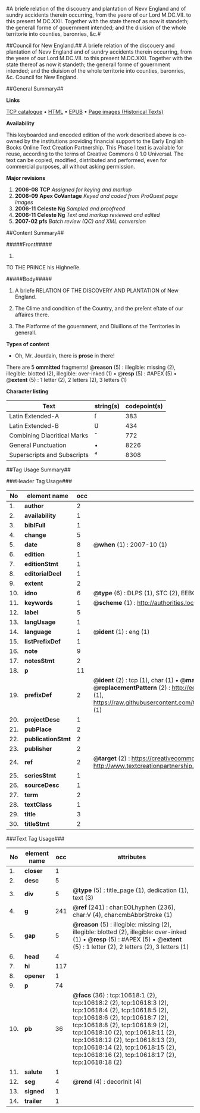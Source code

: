#A briefe relation of the discouery and plantation of Nevv England and of sundry accidents therein occurring, from the yeere of our Lord M.DC.VII. to this present M.DC.XXII. Together with the state thereof as now it standeth; the generall forme of gouernment intended; and the diuision of the whole territorie into counties, baronries, &c.#

##Council for New England.##
A briefe relation of the discouery and plantation of Nevv England and of sundry accidents therein occurring, from the yeere of our Lord M.DC.VII. to this present M.DC.XXII. Together with the state thereof as now it standeth; the generall forme of gouernment intended; and the diuision of the whole territorie into counties, baronries, &c.
Council for New England.

##General Summary##

**Links**

[TCP catalogue](http://www.ota.ox.ac.uk/tcp/)  • 
[HTML](http://tei.it.ox.ac.uk/tcp/Texts-HTML/free/A08/A08122.html)  • 
[EPUB](http://tei.it.ox.ac.uk/tcp/Texts-EPUB/free/A08/A08122.epub) • 
[Page images (Historical Texts)](https://data.historicaltexts.jisc.ac.uk/view?pubId=eebo-99845699e&pageId=eebo-99845699e-10618-1)

**Availability**

This keyboarded and encoded edition of the
	       work described above is co-owned by the institutions
	       providing financial support to the Early English Books
	       Online Text Creation Partnership. This Phase I text is
	       available for reuse, according to the terms of Creative
	       Commons 0 1.0 Universal. The text can be copied,
	       modified, distributed and performed, even for
	       commercial purposes, all without asking permission.

**Major revisions**

1. __2006-08__ __TCP__ *Assigned for keying and markup*
1. __2006-09__ __Apex CoVantage__ *Keyed and coded from ProQuest page images*
1. __2006-11__ __Celeste Ng__ *Sampled and proofread*
1. __2006-11__ __Celeste Ng__ *Text and markup reviewed and edited*
1. __2007-02__ __pfs__ *Batch review (QC) and XML conversion*

##Content Summary##

#####Front#####

1. 
TO THE PRINCE his Highneſſe.

#####Body#####

1. A briefe RELATION OF THE DISCOVERY AND PLANTATION of New England.

1. The Clime and condition of the Country, and the preſent eſtate of our affaires there.

1. The Platforme of the gouernment, and Diuiſions of the Territories in generall.

**Types of content**

  * Oh, Mr. Jourdain, there is **prose** in there!

There are 5 **ommitted** fragments! 
 @__reason__ (5) : illegible: missing (2), illegible: blotted (2), illegible: over-inked (1)  •  @__resp__ (5) : #APEX (5)  •  @__extent__ (5) : 1 letter (2), 2 letters (2), 3 letters (1)

**Character listing**


|Text|string(s)|codepoint(s)|
|---|---|---|
|Latin Extended-A|ſ|383|
|Latin Extended-B|Ʋ|434|
|Combining             Diacritical Marks|̄|772|
|General Punctuation|•|8226|
|Superscripts             and Subscripts|⁴|8308|

##Tag Usage Summary##

###Header Tag Usage###

|No|element name|occ|attributes|
|---|---|---|---|
|1.|__author__|2||
|2.|__availability__|1||
|3.|__biblFull__|1||
|4.|__change__|5||
|5.|__date__|8| @__when__ (1) : 2007-10 (1)|
|6.|__edition__|1||
|7.|__editionStmt__|1||
|8.|__editorialDecl__|1||
|9.|__extent__|2||
|10.|__idno__|6| @__type__ (6) : DLPS (1), STC (2), EEBO-CITATION (1), PROQUEST (1), VID (1)|
|11.|__keywords__|1| @__scheme__ (1) : http://authorities.loc.gov/ (1)|
|12.|__label__|5||
|13.|__langUsage__|1||
|14.|__language__|1| @__ident__ (1) : eng (1)|
|15.|__listPrefixDef__|1||
|16.|__note__|9||
|17.|__notesStmt__|2||
|18.|__p__|11||
|19.|__prefixDef__|2| @__ident__ (2) : tcp (1), char (1)  •  @__matchPattern__ (2) : ([0-9\-]+):([0-9IVX]+) (1), (.+) (1)  •  @__replacementPattern__ (2) : http://eebo.chadwyck.com/downloadtiff?vid=$1&page=$2 (1), https://raw.githubusercontent.com/textcreationpartnership/Texts/master/tcpchars.xml#$1 (1)|
|20.|__projectDesc__|1||
|21.|__pubPlace__|2||
|22.|__publicationStmt__|2||
|23.|__publisher__|2||
|24.|__ref__|2| @__target__ (2) : https://creativecommons.org/publicdomain/zero/1.0/ (1), http://www.textcreationpartnership.org/docs/. (1)|
|25.|__seriesStmt__|1||
|26.|__sourceDesc__|1||
|27.|__term__|2||
|28.|__textClass__|1||
|29.|__title__|3||
|30.|__titleStmt__|2||


###Text Tag Usage###

|No|element name|occ|attributes|
|---|---|---|---|
|1.|__closer__|1||
|2.|__desc__|5||
|3.|__div__|5| @__type__ (5) : title_page (1), dedication (1), text (3)|
|4.|__g__|241| @__ref__ (241) : char:EOLhyphen (236), char:V (4), char:cmbAbbrStroke (1)|
|5.|__gap__|5| @__reason__ (5) : illegible: missing (2), illegible: blotted (2), illegible: over-inked (1)  •  @__resp__ (5) : #APEX (5)  •  @__extent__ (5) : 1 letter (2), 2 letters (2), 3 letters (1)|
|6.|__head__|4||
|7.|__hi__|117||
|8.|__opener__|1||
|9.|__p__|74||
|10.|__pb__|36| @__facs__ (36) : tcp:10618:1 (2), tcp:10618:2 (2), tcp:10618:3 (2), tcp:10618:4 (2), tcp:10618:5 (2), tcp:10618:6 (2), tcp:10618:7 (2), tcp:10618:8 (2), tcp:10618:9 (2), tcp:10618:10 (2), tcp:10618:11 (2), tcp:10618:12 (2), tcp:10618:13 (2), tcp:10618:14 (2), tcp:10618:15 (2), tcp:10618:16 (2), tcp:10618:17 (2), tcp:10618:18 (2)|
|11.|__salute__|1||
|12.|__seg__|4| @__rend__ (4) : decorInit (4)|
|13.|__signed__|1||
|14.|__trailer__|1||
